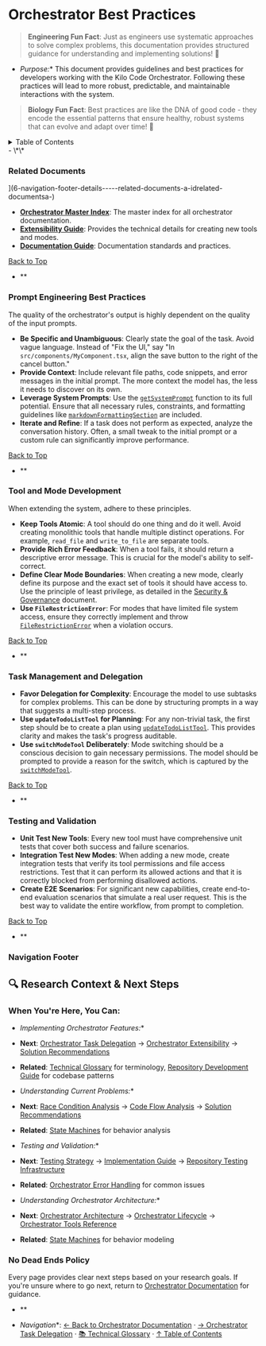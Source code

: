 # Orchestrator Best Practices

> **Engineering Fun Fact**: Just as engineers use systematic approaches to solve complex problems,
this documentation provides structured guidance for understanding and implementing solutions! 🔧

- *Purpose:*\* This document provides guidelines and best practices for developers working with the
  Kilo Code Orchestrator. Following these practices will lead to more robust, predictable, and
  maintainable interactions with the system.

> **Biology Fun Fact**: Best practices are like the DNA of good code - they encode the essential
> patterns that ensure healthy, robust systems that can evolve and adapt over time! 🧬

<details>
<summary>Table of Contents</summary>
- [1. Related Documents](#related-documents)
- [2. Prompt Engineering Best Practices](#prompt-engineering-best-practices)
- [3. Tool and Mode Development](#tool-and-mode-development)
- [4. Task Management and Delegation](#task-management-and-delegation)
- [5. Testing and Validation](#testing-and-validation)
- \[6. Navigation Footer

</details>
- \*\*

### Related Documents

<a
id="related-documents"></a>]\(6-navigation-footer-details-----related-documents-a-idrelated-documentsa-)

- **[Orchestrator Master Index](../orchestrator/ORCHESTRATOR_INDEX.md)**: The master index for all
orchestrator
  documentation.
- **[Extensibility Guide](ORCHESTRATOR_EXTENSIBILITY.md)**: Provides the technical details
  for creating new tools and modes.
- **[Documentation Guide](../DOCUMENTATION_GUIDE.md)**: Documentation standards and practices.

[Back to Top](#orchestrator-best-practices)
- \*\*

### Prompt Engineering Best Practices

<a id="prompt-engineering-best-practices"></a>

The quality of the orchestrator's output is highly dependent on the quality of the input prompts.

- **Be Specific and Unambiguous**: Clearly state the goal of the task. Avoid vague language. Instead
  of "Fix the UI," say "In `src/components/MyComponent.tsx`, align the save button to the right of
  the cancel button."
- **Provide Context**: Include relevant file paths, code snippets, and error messages in the initial
  prompt. The more context the model has, the less it needs to discover on its own.
- **Leverage System Prompts**: Use the [`getSystemPrompt`](`[FILE_MOVED_OR_RENAMED]`#L2499) function
  to its full potential. Ensure that all necessary rules, constraints, and formatting guidelines
  like [`markdownFormattingSection`](../../src/core/prompts/sections/markdown-formatting.ts#L1) are
  included.
- **Iterate and Refine**: If a task does not perform as expected, analyze the conversation history.
  Often, a small tweak to the initial prompt or a custom rule can significantly improve performance.

[Back to Top](#orchestrator-best-practices)
- \*\*

### Tool and Mode Development

<a id="tool-and-mode-development"></a>

When extending the system, adhere to these principles.

- **Keep Tools Atomic**: A tool should do one thing and do it well. Avoid creating monolithic tools
  that handle multiple distinct operations. For example, `read_file` and `write_to_file` are
  separate tools.
- **Provide Rich Error Feedback**: When a tool fails, it should return a descriptive error message.
  This is crucial for the model's ability to self-correct.
- **Define Clear Mode Boundaries**: When creating a new mode, clearly define its purpose and the
  exact set of tools it should have access to. Use the principle of least privilege, as detailed in
  the [Security & Governance](ORCHESTRATOR_SECURITY_GOVERNANCE.md) document.
- **Use `FileRestrictionError`**: For modes that have limited file system access, ensure they
  correctly implement and throw [`FileRestrictionError`](`[FILE_MOVED_OR_RENAMED]`#L157) when a
  violation occurs.

[Back to Top](#orchestrator-best-practices)
- \*\*

### Task Management and Delegation

<a id="task-management-and-delegation"></a>

- **Favor Delegation for Complexity**: Encourage the model to use subtasks for complex problems.
  This can be done by structuring prompts in a way that suggests a multi-step process.
- **Use `updateTodoListTool` for Planning**: For any non-trivial task, the first step should be to
  create a plan using [`updateTodoListTool`](../../src/core/tools/updateTodoListTool.ts#L156). This
  provides clarity and makes the task's progress auditable.
- **Use `switchModeTool` Deliberately**: Mode switching should be a conscious decision to gain
  necessary permissions. The model should be prompted to provide a reason for the switch, which is
  captured by the [`switchModeTool`](../../src/core/tools/switchModeTool.ts#L8).

[Back to Top](#orchestrator-best-practices)
- \*\*

### Testing and Validation

<a id="testing-and-validation"></a>

- **Unit Test New Tools**: Every new tool must have comprehensive unit tests that cover both success
  and failure scenarios.
- **Integration Test New Modes**: When adding a new mode, create integration tests that verify its
  tool permissions and file access restrictions. Test that it can perform its allowed actions and
  that it is correctly blocked from performing disallowed actions.
- **Create E2E Scenarios**: For significant new capabilities, create end-to-end evaluation scenarios
  that simulate a real user request. This is the best way to validate the entire workflow, from
  prompt to completion.

[Back to Top](#orchestrator-best-practices)
- \*\*

### Navigation Footer

<a id="navigation-footer"></a>

## 🔍 Research Context & Next Steps

### When You're Here, You Can:

- *Implementing Orchestrator Features:*\*

- **Next**: [Orchestrator Task Delegation](ORCHESTRATOR_TASK_DELEGATION.md) →
  [Orchestrator Extensibility](ORCHESTRATOR_EXTENSIBILITY.md) →
  [Solution Recommendations](../architecture/SOLUTION_RECOMMENDATIONS.md)

- **Related**: [Technical Glossary](../GLOSSARY.md) for terminology,
  [Repository Development Guide](../architecture/GETTING_STARTED.md) for codebase
  patterns

- *Understanding Current Problems:*\*

- **Next**: [Race Condition Analysis](../architecture/README.md) →
  [Code Flow Analysis](../architecture/CODE_FLOW_ANALYSIS.md) →
  [Solution Recommendations](../architecture/SOLUTION_RECOMMENDATIONS.md)

- **Related**: [State Machines](../architecture/README.md) for behavior analysis

- *Testing and Validation:*\*

- **Next**: [Testing Strategy](../architecture/TESTING_STRATEGY.md) →
  [Implementation Guide](../architecture/API_DUPLICATION_DEBUG_IMPLEMENTATION.md) →
  [Repository Testing Infrastructure](../testing/TESTING_STRATEGY.md)

- **Related**: [Orchestrator Error Handling](ORCHESTRATOR_ERROR_HANDLING.md) for common issues

- *Understanding Orchestrator Architecture:*\*

- **Next**: [Orchestrator Architecture](ORCHESTRATOR_ARCHITECTURE.md) →
  [Orchestrator Lifecycle](ORCHESTRATOR_LIFECYCLE.md) →
  [Orchestrator Tools Reference](ORCHESTRATOR_TOOLS_REFERENCE.md)

- **Related**: [State Machines](../architecture/README.md) for behavior modeling

### No Dead Ends Policy

Every page provides clear next steps based on your research goals. If you're unsure where to go
next, return to [Orchestrator Documentation](README.md) for guidance.
- \*\*

- *Navigation*\*: [← Back to Orchestrator Documentation](README.md) ·
  [→ Orchestrator Task Delegation](ORCHESTRATOR_TASK_DELEGATION.md) ·
  [📚 Technical Glossary](../GLOSSARY.md) · [↑ Table of Contents](#-research-context--next-steps)
